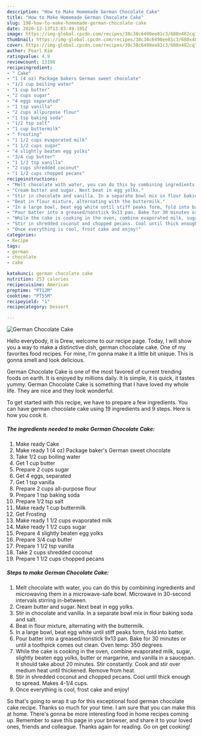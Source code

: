 ```yaml
---
description: "How to Make Homemade German Chocolate Cake"
title: "How to Make Homemade German Chocolate Cake"
slug: 198-how-to-make-homemade-german-chocolate-cake
date: 2020-12-13T13:03:49.195Z
image: https://img-global.cpcdn.com/recipes/38c38c6498ee81c3/680x482cq70/german-chocolate-cake-recipe-main-photo.jpg
thumbnail: https://img-global.cpcdn.com/recipes/38c38c6498ee81c3/680x482cq70/german-chocolate-cake-recipe-main-photo.jpg
cover: https://img-global.cpcdn.com/recipes/38c38c6498ee81c3/680x482cq70/german-chocolate-cake-recipe-main-photo.jpg
author: Pearl Kim
ratingvalue: 4.9
reviewcount: 13198
recipeingredient:
- " Cake"
- "1 (4 oz) Package bakers German sweet chocolate"
- "1/2 cup boiling water"
- "1 cup butter"
- "2 cups sugar"
- "4 eggs separated"
- "1 tsp vanilla"
- "2 cups allpurpose flour"
- "1 tsp baking soda"
- "1/2 tsp salt"
- "1 cup buttermilk"
- " Frosting"
- "1 1/2 cups evaporated milk"
- "1 1/2 cups sugar"
- "4 slightly beaten egg yolks"
- "3/4 cup butter"
- "1 1/2 tsp vanilla"
- "2 cups shredded coconut"
- "1 1/2 cups chopped pecans"
recipeinstructions:
- "Melt chocolate with water, you can do this by combining ingredients and microwaving them in a microwave-safe bowl. Microwave in 30-second intervals stirring in-between."
- "Cream butter and sugar. Next beat in egg yolks."
- "Stir in chocolate and vanilla. In a separate bowl mix in flour baking soda and salt."
- "Beat in flour mixture, alternating with the buttermilk."
- "In a large bowl, beat egg white until stiff peaks form, fold into batter."
- "Pour batter into a greased/nonstick 9x13 pan. Bake for 30 minutes or until a toothpick comes out clean. Oven temp: 350 degrees."
- "While the cake is cooking in the oven, combine evaporated milk, sugar, slightly beaten egg yolks, butter or margarine, and vanilla in a saucepan. It should take about 20 minutes. Stir constantly. Cook and stir over medium heat until thickened. Remove from heat."
- "Stir in shredded coconut and chopped pecans. Cool until thick enough to spread. Makes 4-1/4 cups."
- "Once everything is cool, frost cake and enjoy!"
categories:
- Recipe
tags:
- german
- chocolate
- cake

katakunci: german chocolate cake 
nutrition: 253 calories
recipecuisine: American
preptime: "PT12M"
cooktime: "PT55M"
recipeyield: "1"
recipecategory: Dessert

---
```



![German Chocolate Cake](https://img-global.cpcdn.com/recipes/38c38c6498ee81c3/680x482cq70/german-chocolate-cake-recipe-main-photo.jpg)

Hello everybody, it is Drew, welcome to our recipe page. Today, I will show you a way to make a distinctive dish, german chocolate cake. One of my favorites food recipes. For mine, I'm gonna make it a little bit unique. This is gonna smell and look delicious.



German Chocolate Cake is one of the most favored of current trending foods on earth. It is enjoyed by millions daily. It is simple, it is quick, it tastes yummy. German Chocolate Cake is something that I have loved my whole life. They are nice and they look wonderful.


To get started with this recipe, we have to prepare a few ingredients. You can have german chocolate cake using 19 ingredients and 9 steps. Here is how you cook it.

<!--inarticleads1-->

##### The ingredients needed to make German Chocolate Cake:

1. Make ready  Cake
1. Make ready 1 (4 oz) Package baker&#39;s German sweet chocolate
1. Take 1/2 cup boiling water
1. Get 1 cup butter
1. Prepare 2 cups sugar
1. Get 4 eggs, separated
1. Get 1 tsp vanilla
1. Prepare 2 cups all-purpose flour
1. Prepare 1 tsp baking soda
1. Prepare 1/2 tsp salt
1. Make ready 1 cup buttermilk
1. Get  Frosting
1. Make ready 1 1/2 cups evaporated milk
1. Make ready 1 1/2 cups sugar
1. Prepare 4 slightly beaten egg yolks
1. Prepare 3/4 cup butter
1. Prepare 1 1/2 tsp vanilla
1. Take 2 cups shredded coconut
1. Prepare 1 1/2 cups chopped pecans




<!--inarticleads2-->

##### Steps to make German Chocolate Cake:

1. Melt chocolate with water, you can do this by combining ingredients and microwaving them in a microwave-safe bowl. Microwave in 30-second intervals stirring in-between.
1. Cream butter and sugar. Next beat in egg yolks.
1. Stir in chocolate and vanilla. In a separate bowl mix in flour baking soda and salt.
1. Beat in flour mixture, alternating with the buttermilk.
1. In a large bowl, beat egg white until stiff peaks form, fold into batter.
1. Pour batter into a greased/nonstick 9x13 pan. Bake for 30 minutes or until a toothpick comes out clean. Oven temp: 350 degrees.
1. While the cake is cooking in the oven, combine evaporated milk, sugar, slightly beaten egg yolks, butter or margarine, and vanilla in a saucepan. It should take about 20 minutes. Stir constantly. Cook and stir over medium heat until thickened. Remove from heat.
1. Stir in shredded coconut and chopped pecans. Cool until thick enough to spread. Makes 4-1/4 cups.
1. Once everything is cool, frost cake and enjoy!




So that's going to wrap it up for this exceptional food german chocolate cake recipe. Thanks so much for your time. I am sure that you can make this at home. There's gonna be more interesting food in home recipes coming up. Remember to save this page in your browser, and share it to your loved ones, friends and colleague. Thanks again for reading. Go on get cooking!
